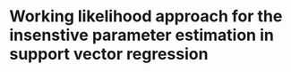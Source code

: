 # Working likelihood approach for the insenstive parameter estimation in support vector regression

